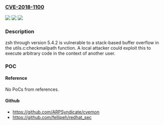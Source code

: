### [CVE-2018-1100](https://cve.mitre.org/cgi-bin/cvename.cgi?name=CVE-2018-1100)
![](https://img.shields.io/static/v1?label=Product&message=zsh&color=blue)
![](https://img.shields.io/static/v1?label=Version&message=n%2Fa&color=blue)
![](https://img.shields.io/static/v1?label=Vulnerability&message=CWE-120-%3ECWE-121&color=brighgreen)

### Description

zsh through version 5.4.2 is vulnerable to a stack-based buffer overflow in the utils.c:checkmailpath function. A local attacker could exploit this to execute arbitrary code in the context of another user.

### POC

#### Reference
No PoCs from references.

#### Github
- https://github.com/ARPSyndicate/cvemon
- https://github.com/fellipeh/redhat_sec

